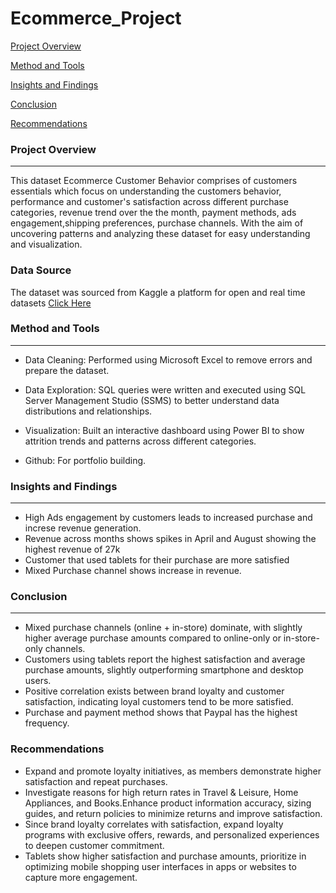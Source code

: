 # Ecommerce_Project

[Project Overview](#project-overview)

[Method and Tools](#method-and-tools)

[Insights and Findings](#insights-and-findings)

[Conclusion](#conclusion)

[Recommendations](#recommendations)



### Project Overview
---
This dataset Ecommerce Customer Behavior comprises of customers essentials which focus on understanding the customers behavior, performance and customer's satisfaction across different  purchase categories, revenue trend over the the month, payment methods, ads engagement,shipping preferences, purchase channels. 
With the aim of uncovering patterns and analyzing these dataset for easy understanding and visualization.

### Data Source
The dataset was sourced from Kaggle a platform for open and real time datasets [Click Here](https://www.kaggle.com/)

### Method and Tools
---
-  Data Cleaning: Performed using Microsoft Excel to remove errors and prepare the dataset.

- Data Exploration: SQL queries were written and executed using SQL Server Management Studio (SSMS) to better understand data distributions and relationships.

- Visualization: Built an interactive dashboard using Power BI to show attrition trends and patterns across different categories.

- Github: For portfolio building.

### Insights and Findings
---
- High Ads engagement by customers leads to increased purchase and increse revenue generation.
- Revenue across months shows spikes in April and August showing the highest revenue of 27k
- Customer that used tablets for their purchase are more satisfied
- Mixed Purchase channel shows increase in revenue.

### Conclusion
---
- Mixed purchase channels (online + in-store) dominate, with slightly higher average purchase amounts compared to online-only or in-store-only channels.
- Customers using tablets report the highest satisfaction and average purchase amounts, slightly outperforming smartphone and desktop users.
- Positive correlation exists between brand loyalty and customer satisfaction, indicating loyal customers tend to be more satisfied.
- Purchase and payment method shows that Paypal has the highest  frequency.

### Recommendations
- Expand and promote loyalty initiatives, as members demonstrate higher satisfaction and repeat purchases.
- Investigate reasons for high return rates in Travel & Leisure, Home Appliances, and Books.Enhance product information accuracy, sizing guides, and return policies to minimize returns and improve satisfaction.
- Since brand loyalty correlates with satisfaction, expand loyalty programs with exclusive offers, rewards, and personalized experiences to deepen customer commitment.
- Tablets show higher satisfaction and purchase amounts, prioritize in optimizing mobile shopping user interfaces in apps or websites to capture more engagement.


